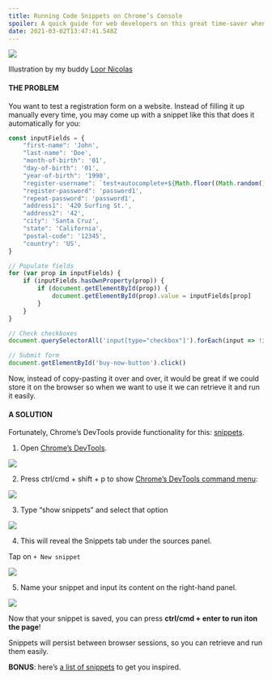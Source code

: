 ```yaml
---
title: Running Code Snippets on Chrome’s Console
spoiler: A quick guide for web developers on this great time-saver when executing JavaScript on the go.
date: 2021-03-02T13:47:41.548Z
---
```



![](images/0.png)


Illustration by my buddy [Loor Nicolas](https://www.instagram.com/loornicolas/)

#### THE PROBLEM

You want to test a registration form on a website. Instead of filling it up manually every time, you may come up with a snippet like this that does it automatically for you:


```js
const inputFields = {
    "first-name": 'John',
    "last-name": 'Doe',
    "month-of-birth": '01',
    "day-of-birth": '01',
    "year-of-birth": '1990',
    "register-username": `test+autocomplete+${Math.floor((Math.random() * 10000000))}@example.com`,
    "register-password": 'password1',
    "repeat-password": 'password1',
    "address1": '420 Surfing St.',
    "address2": '42',
    "city": 'Santa Cruz',
    "state": 'California',
    "postal-code": '12345',
    "country": 'US',
}

// Populate fields
for (var prop in inputFields) {
    if (inputFields.hasOwnProperty(prop)) {
        if (document.getElementById(prop)) {
            document.getElementById(prop).value = inputFields[prop]
        }
    }
}

// Check checkboxes
document.querySelectorAll('input[type="checkbox"]').forEach(input => !input.checked ? input.click() : null)

// Submit form
document.getElementById('buy-now-button').click()
```

Now, instead of copy-pasting it over and over, it would be great if we could store it on the browser so when we want to use it we can retrieve it and run it easily.

#### A SOLUTION

Fortunately, Chrome’s DevTools provide functionality for this: [snippets](https://developers.google.com/web/tools/chrome-devtools/javascript/snippets).

1. Open [Chrome’s DevTools](https://developers.google.com/web/tools/chrome-devtools/open).

![](images/1.png)

2. Press ctrl/cmd + shift + p to show [Chrome’s ](https://developers.google.com/web/tools/chrome-devtools/command-menu)[DevTools](https://developers.google.com/web/tools/chrome-devtools/open)[ command menu](https://developers.google.com/web/tools/chrome-devtools/command-menu):

![](images/2.png)

3. Type “show snippets” and select that option

![](images/3.png)

4. This will reveal the Snippets tab under the sources panel.

Tap on `+ New snippet`

![](images/4.png)

5. Name your snippet and input its content on the right-hand panel.

![](images/5.png)

Now that your snippet is saved, you can press **ctrl/cmd + enter to run iton the page**!

Snippets will persist between browser sessions, so you can retrieve and run them easily.

**BONUS**: here’s [a list of snippets](https://bgrins.github.io/devtools-snippets/) to get you inspired.

